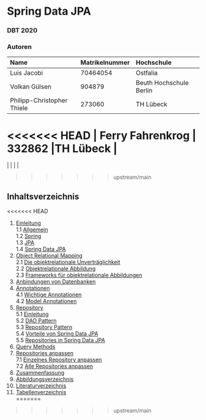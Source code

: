 # Spring Data JPA

### DBT 2020

### Autoren

| Name               | Matrikelnummer | Hochschule |
| :----------------- | :------------- | :--------- |
| Luis Jacobi        | 70464054               |    Ostfalia        |
| Volkan Gülsen      |904879          |Beuth Hochschule Berlin|
| Philipp-Christopher Thiele                   |273060                |TH Lübeck            |
<<<<<<< HEAD
| Ferry Fahrenkrog   | 332862         |TH Lübeck            |
=======
|                    |                |            |
>>>>>>> upstream/main



## Inhaltsverzeichnis
<<<<<<< HEAD
1. [Einleitung](01_Einleitung.md)  
1.1 [Allgemein](01_Einleitung.md#11-allgemeines)  
1.2 [Spring](01_Einleitung.md#12-spring)  
1.3 [JPA](01_Einleitung.md#13-jpa)  
1.4 [Spring Data JPA](01_Einleitung.md#14-spring-data-jpa)     
2. [Object Relational Mapping](02_Object_Relational_Mapping.md)  
2.1 [Die objektrelationale Unverträglichkeit](02_Object_Relational_Mapping.md#21-die-objektrelationale-unvertrglichkeit)  
2.2 [Objektrelationale Abbildung](02_Object_Relational_Mapping.md#22-objektrelationale-abbildung)  
2.3 [Frameworks für objektrelationale Abbildungen](02_Object_Relational_Mapping.md#23-frameworks-fr-objektrelationale-abbildungen)    
3. [Anbindungen von Datenbanken](03_Anbindungen_von_Datenbanken.md)
4. [Annotationen](04_Annotationen.md)  
4.1 [Wichtige Annotationen](04_Annotationen.md#41-wichtige-annotationen)  
4.2 [Model Annotationen](04_Annotationen.md#42-model-annotationen)
5. [Repository](05_Repository.md)  
5.1 [Einleitung](05_Repository.md#51-einleitung)  
5.2 [DAO Pattern](05_Repository.md#52-dao-pattern)  
5.3 [Repository Pattern](05_Repository.md#53-repository-pattern)  
5.4 [Vorteile von Spring Data JPA](05_Repository.md#54-vorteile-von-spring-data-jpa)    
5.5 [Repositories in Spring Data JPA](05_Repository.md#55-repositories-in-spring-data-jpa)  
6. [Query Methods](06_Query_Methods.md)
7. [Repositories anpassen](07_Repositories_anpassen.md)  
7.1 [Einzelnes Repository anpassen](07_Repositories_anpassen.md#71-einzelnes-repository-anpassen)  
7.2 [Alle Repositories anpassen](07_Repositories_anpassen.md#72-alle-repositories-anpassen)
8. [Zusammenfassung](08_Zusammenfassung.md)  
9. [Abbildungsverzeichnis](09_Abbildungsverzeichnis.md)  
10. [Literaturverzeichnis](10_Literaturverzeichnis.md)  
11. [Tabellenverzeichnis](11_Tabellenverzeichnis.md)  
=======
>>>>>>> upstream/main
